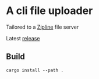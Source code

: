 # A cli file uploader

Tailored to a [Zipline](https://github.com/diced/zipline) file server

Latest [release](https://github.com/sigi3012/uppy/releases/latest)

## Build

`cargo install --path .`


